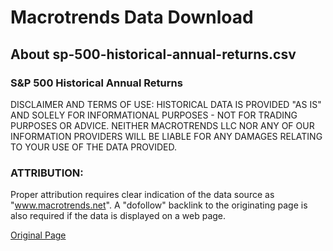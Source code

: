 # Macrotrends Data Download
## About sp-500-historical-annual-returns.csv

### S&amp;P 500 Historical Annual Returns

DISCLAIMER AND TERMS OF USE: HISTORICAL DATA IS PROVIDED "AS IS" AND SOLELY
FOR INFORMATIONAL PURPOSES - NOT FOR TRADING PURPOSES OR ADVICE.
NEITHER MACROTRENDS LLC NOR ANY OF OUR INFORMATION PROVIDERS WILL BE LIABLE
FOR ANY DAMAGES RELATING TO YOUR USE OF THE DATA PROVIDED.


### ATTRIBUTION:
Proper attribution requires clear indication of the data source as "www.macrotrends.net".
A "dofollow" backlink to the originating page is also required if the data is displayed on a web page.

[Original Page](https://www.macrotrends.net/2526/sp-500-historical-annual-returns)